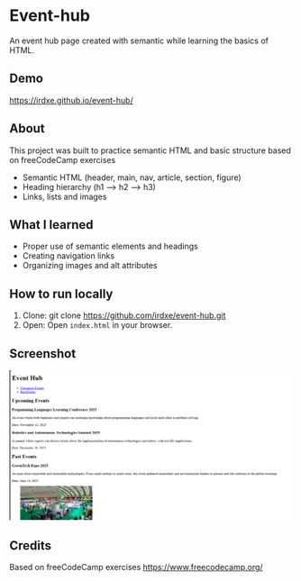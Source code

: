 # Event-hub

An event hub page created with semantic while learning the basics of HTML.

## Demo

https://irdxe.github.io/event-hub/

## About

This project was built to practice semantic HTML and basic structure based on freeCodeCamp exercises

- Semantic HTML (header, main, nav, article, section, figure)
- Heading hierarchy (h1 --> h2 --> h3)
- Links, lists and images

## What I learned

- Proper use of semantic elements and headings
- Creating navigation links
- Organizing images and alt attributes

## How to run locally
1. Clone:
   git clone https://github.com/irdxe/event-hub.git
2. Open:
   Open `index.html` in your browser.

## Screenshot

![Home page](screenshot-event-hub-page.png)

## Credits

Based on freeCodeCamp exercises https://www.freecodecamp.org/

